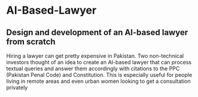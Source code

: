 # AI-Based-Lawyer
## Design and development of an AI-based lawyer from scratch

Hiring a lawyer can get pretty expensive in Pakistan. Two non-technical investors thought of an idea to
create an AI-based lawyer that can process textual queries and answer them accordingly with citations to
the PPC (Pakistan Penal Code) and Constitution. This is especially useful for people living in remote areas
and even urban women looking to get a consultation privately

